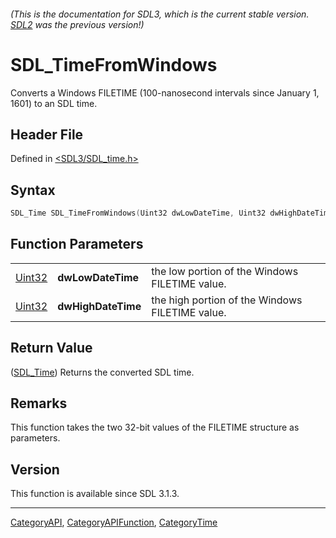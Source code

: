 ###### (This is the documentation for SDL3, which is the current stable version. [SDL2](https://wiki.libsdl.org/SDL2/) was the previous version!)
# SDL_TimeFromWindows

Converts a Windows FILETIME (100-nanosecond intervals since January 1, 1601) to an SDL time.

## Header File

Defined in [<SDL3/SDL_time.h>](https://github.com/libsdl-org/SDL/blob/main/include/SDL3/SDL_time.h)

## Syntax

```c
SDL_Time SDL_TimeFromWindows(Uint32 dwLowDateTime, Uint32 dwHighDateTime);
```

## Function Parameters

|                  |                    |                                                 |
| ---------------- | ------------------ | ----------------------------------------------- |
| [Uint32](Uint32) | **dwLowDateTime**  | the low portion of the Windows FILETIME value.  |
| [Uint32](Uint32) | **dwHighDateTime** | the high portion of the Windows FILETIME value. |

## Return Value

([SDL_Time](SDL_Time)) Returns the converted SDL time.

## Remarks

This function takes the two 32-bit values of the FILETIME structure as
parameters.

## Version

This function is available since SDL 3.1.3.

----
[CategoryAPI](CategoryAPI), [CategoryAPIFunction](CategoryAPIFunction), [CategoryTime](CategoryTime)

